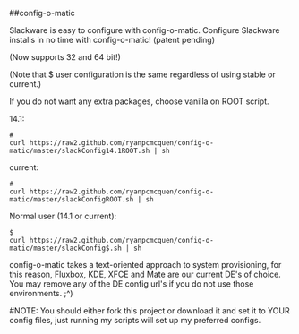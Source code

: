 ##config-o-matic

Slackware is easy to configure with config-o-matic.
Configure Slackware installs in no time with config-o-matic! (patent pending)

(Now supports 32 and 64 bit!)

(Note that $ user configuration is the same regardless of using stable or current.)

If you do not want any extra packages, choose vanilla on ROOT script.

14.1:

    #
    curl https://raw2.github.com/ryanpcmcquen/config-o-matic/master/slackConfig14.1ROOT.sh | sh

current:

    #
    curl https://raw2.github.com/ryanpcmcquen/config-o-matic/master/slackConfigROOT.sh | sh

Normal user (14.1 or current):

    $
    curl https://raw2.github.com/ryanpcmcquen/config-o-matic/master/slackConfig$.sh | sh


config-o-matic takes a text-oriented approach to system provisioning, for this reason, Fluxbox, KDE, XFCE and Mate are our current DE's of choice. You may remove any of the DE config url's if you do not use those environments.  ;^)

#NOTE:
You should either fork this project or download it and set it to YOUR config files, just running my scripts will set up my preferred configs.

